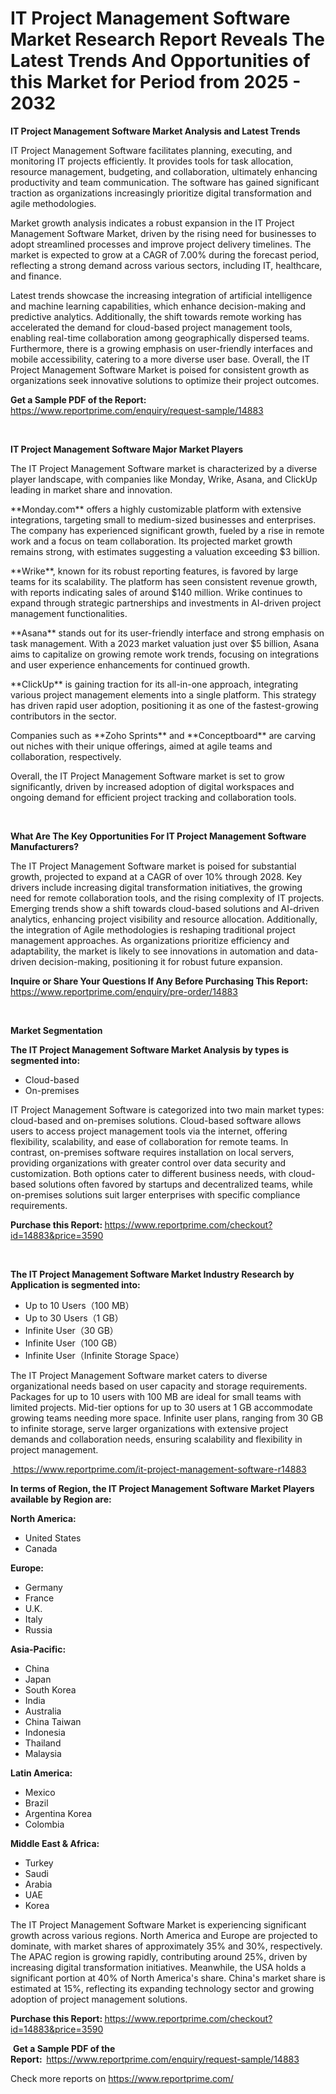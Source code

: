 <p><h1>IT Project Management Software Market Research Report Reveals The Latest Trends And Opportunities of this Market for Period from 2025 - 2032</h1></p><p><strong>IT Project Management Software Market Analysis and Latest Trends</strong></p>
<p><p>IT Project Management Software facilitates planning, executing, and monitoring IT projects efficiently. It provides tools for task allocation, resource management, budgeting, and collaboration, ultimately enhancing productivity and team communication. The software has gained significant traction as organizations increasingly prioritize digital transformation and agile methodologies.</p><p>Market growth analysis indicates a robust expansion in the IT Project Management Software Market, driven by the rising need for businesses to adopt streamlined processes and improve project delivery timelines. The market is expected to grow at a CAGR of 7.00% during the forecast period, reflecting a strong demand across various sectors, including IT, healthcare, and finance. </p><p>Latest trends showcase the increasing integration of artificial intelligence and machine learning capabilities, which enhance decision-making and predictive analytics. Additionally, the shift towards remote working has accelerated the demand for cloud-based project management tools, enabling real-time collaboration among geographically dispersed teams. Furthermore, there is a growing emphasis on user-friendly interfaces and mobile accessibility, catering to a more diverse user base. Overall, the IT Project Management Software Market is poised for consistent growth as organizations seek innovative solutions to optimize their project outcomes.</p></p>
<p><strong>Get a Sample PDF of the Report:&nbsp;</strong> <a href="https://www.reportprime.com/enquiry/request-sample/14883?utm_campaign=2268&utm_medium=2&utm_source=Github&utm_content=ia&utm_term=20032025&utm_id=it-project-management-software">https://www.reportprime.com/enquiry/request-sample/14883</a></p>
<p>&nbsp;</p>
<p><strong>IT Project Management Software Major Market Players</strong></p>
<p><p>The IT Project Management Software market is characterized by a diverse player landscape, with companies like Monday, Wrike, Asana, and ClickUp leading in market share and innovation. </p><p>**Monday.com** offers a highly customizable platform with extensive integrations, targeting small to medium-sized businesses and enterprises. The company has experienced significant growth, fueled by a rise in remote work and a focus on team collaboration. Its projected market growth remains strong, with estimates suggesting a valuation exceeding $3 billion.</p><p>**Wrike**, known for its robust reporting features, is favored by large teams for its scalability. The platform has seen consistent revenue growth, with reports indicating sales of around $140 million. Wrike continues to expand through strategic partnerships and investments in AI-driven project management functionalities.</p><p>**Asana** stands out for its user-friendly interface and strong emphasis on task management. With a 2023 market valuation just over $5 billion, Asana aims to capitalize on growing remote work trends, focusing on integrations and user experience enhancements for continued growth.</p><p>**ClickUp** is gaining traction for its all-in-one approach, integrating various project management elements into a single platform. This strategy has driven rapid user adoption, positioning it as one of the fastest-growing contributors in the sector. </p><p>Companies such as **Zoho Sprints** and **Conceptboard** are carving out niches with their unique offerings, aimed at agile teams and collaboration, respectively. </p><p>Overall, the IT Project Management Software market is set to grow significantly, driven by increased adoption of digital workspaces and ongoing demand for efficient project tracking and collaboration tools.</p></p>
<p>&nbsp;</p>
<p><strong>What Are The Key Opportunities For IT Project Management Software Manufacturers?</strong></p>
<p><p>The IT Project Management Software market is poised for substantial growth, projected to expand at a CAGR of over 10% through 2028. Key drivers include increasing digital transformation initiatives, the growing need for remote collaboration tools, and the rising complexity of IT projects. Emerging trends show a shift towards cloud-based solutions and AI-driven analytics, enhancing project visibility and resource allocation. Additionally, the integration of Agile methodologies is reshaping traditional project management approaches. As organizations prioritize efficiency and adaptability, the market is likely to see innovations in automation and data-driven decision-making, positioning it for robust future expansion.</p></p>
<p><strong>Inquire or Share Your Questions If Any Before Purchasing This Report:</strong> <a href="https://www.reportprime.com/enquiry/pre-order/14883?utm_campaign=2268&utm_medium=2&utm_source=Github&utm_content=ia&utm_term=20032025&utm_id=it-project-management-software">https://www.reportprime.com/enquiry/pre-order/14883</a></p>
<p>&nbsp;</p>
<p><strong>Market Segmentation</strong></p>
<p><strong>The IT Project Management Software Market Analysis by types is segmented into:</strong></p>
<p><ul><li>Cloud-based</li><li>On-premises</li></ul></p>
<p><p>IT Project Management Software is categorized into two main market types: cloud-based and on-premises solutions. Cloud-based software allows users to access project management tools via the internet, offering flexibility, scalability, and ease of collaboration for remote teams. In contrast, on-premises software requires installation on local servers, providing organizations with greater control over data security and customization. Both options cater to different business needs, with cloud-based solutions often favored by startups and decentralized teams, while on-premises solutions suit larger enterprises with specific compliance requirements.</p></p>
<p><strong>Purchase this Report:&nbsp;</strong><a href="https://www.reportprime.com/checkout?id=14883&price=3590&utm_campaign=2268&utm_medium=2&utm_source=Github&utm_content=ia&utm_term=20032025&utm_id=it-project-management-software">https://www.reportprime.com/checkout?id=14883&price=3590</a></p>
<p>&nbsp;</p>
<p><strong>The IT Project Management Software Market Industry Research by Application is segmented into:</strong></p>
<p><ul><li>Up to 10 Users（100 MB）</li><li>Up to 30 Users（1 GB）</li><li>Infinite User（30 GB）</li><li>Infinite User（100 GB）</li><li>Infinite User（Infinite Storage Space）</li></ul></p>
<p><p>The IT Project Management Software market caters to diverse organizational needs based on user capacity and storage requirements. Packages for up to 10 users with 100 MB are ideal for small teams with limited projects. Mid-tier options for up to 30 users at 1 GB accommodate growing teams needing more space. Infinite user plans, ranging from 30 GB to infinite storage, serve larger organizations with extensive project demands and collaboration needs, ensuring scalability and flexibility in project management.</p></p>
<p><a href="https://www.reportprime.com/it-project-management-software-r14883?utm_campaign=2268&utm_medium=2&utm_source=Github&utm_content=ia&utm_term=20032025&utm_id=it-project-management-software">&nbsp;https://www.reportprime.com/it-project-management-software-r14883</a></p>
<p><strong>In terms of Region, the IT Project Management Software Market Players available by Region are:</strong></p>
<p>
    <p> <strong> North America: </strong>
        <ul>
            <li>United States</li>
            <li>Canada</li>
        </ul>
        </p> 
    <p> <strong> Europe: </strong>
        <ul>
            <li>Germany</li>
            <li>France</li>
            <li>U.K.</li>
            <li>Italy</li>
            <li>Russia</li>
        </ul>
        </p> 
    <p> <strong> Asia-Pacific: </strong>
        <ul>
            <li>China</li>
            <li>Japan</li>
            <li>South Korea</li>
            <li>India</li>
            <li>Australia</li>
            <li>China Taiwan</li>
            <li>Indonesia</li>
            <li>Thailand</li>
            <li>Malaysia</li>
        </ul>
        </p> 
    <p> <strong> Latin America: </strong>
        <ul>
            <li>Mexico</li>
            <li>Brazil</li>
            <li>Argentina Korea</li>
            <li>Colombia</li>
        </ul>
        </p> 
    <p> <strong> Middle East & Africa: </strong>
        <ul>
            <li>Turkey</li>
            <li>Saudi</li>
            <li>Arabia</li>
            <li>UAE</li>
            <li>Korea</li>
        </ul>
    </p>
    </p>
<p><p>The IT Project Management Software Market is experiencing significant growth across various regions. North America and Europe are projected to dominate, with market shares of approximately 35% and 30%, respectively. The APAC region is growing rapidly, contributing around 25%, driven by increasing digital transformation initiatives. Meanwhile, the USA holds a significant portion at 40% of North America's share. China's market share is estimated at 15%, reflecting its expanding technology sector and growing adoption of project management solutions.</p></p>
<p><strong>Purchase this Report: </strong><a href="https://www.reportprime.com/checkout?id=14883&price=3590&utm_campaign=2268&utm_medium=2&utm_source=Github&utm_content=ia&utm_term=20032025&utm_id=it-project-management-software">https://www.reportprime.com/checkout?id=14883&price=3590</a></p>
<p>&nbsp;<strong>Get a Sample PDF of the Report:&nbsp;&nbsp;</strong><a href="https://www.reportprime.com/enquiry/request-sample/14883?utm_campaign=2268&utm_medium=2&utm_source=Github&utm_content=ia&utm_term=20032025&utm_id=it-project-management-software">https://www.reportprime.com/enquiry/request-sample/14883</a></p>
<p><strong></strong></p>
<p>Check more reports on <a href="https://www.reportprime.com/?utm_campaign=2268&utm_medium=2&utm_source=Github&utm_content=ia&utm_term=20032025&utm_id=it-project-management-software">https://www.reportprime.com/</a></p>